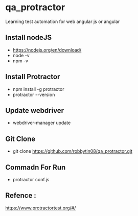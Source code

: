 # qa_protractor

Learning test automation for web angular js or angular


## Install nodeJS
- https://nodejs.org/en/download/
- node -v
- npm -v

## Install Protractor
- npm install -g protractor
- protractor --version

## Update webdriver
- webdriver-manager update

## Git Clone
- git clone https://github.com/robbytin08/qa_protractor.git

## Commadn For Run
- protractor conf.js

## Refence :
https://www.protractortest.org/#/
